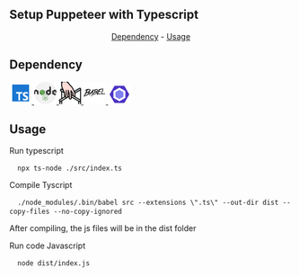## Setup Puppeteer with Typescript

<p align="center">
 <a href="#dependency">Dependency</a> -
 <a href="#usage">Usage</a> 
</p>

## Dependency
<p>
 <a href="https://www.typescriptlang.org/" target="_blank"> 
  <img src="https://github.com/williambrito98/setup-puppeteer-with-typescript/blob/master/src/icons/typescript-icon.png" width="40px"/ alt="typescript">
 </a>
 <a href="https://nodejs.org/en/" target="_blank">
  <img src="https://github.com/williambrito98/setup-puppeteer-with-typescript/blob/master/src/icons/nodejs-icon.png" width="40px" / alt="node js">
 </a> 
 <a href="https://pptr.dev/" target="_blank">
  <img src="https://github.com/williambrito98/setup-puppeteer-with-typescript/blob/master/src/icons/puppeteer-icon.png" width="40px"/ alt="puppeteer">
 </a>
 <a href="https://babeljs.io/" target="_blank"> 
  <img src="https://github.com/williambrito98/setup-puppeteer-with-typescript/blob/master/src/icons/babel-icon.png" width="40px"/ alt="babel">
 </a> 
 <a href="https://eslint.org/" target="_blank"> 
  <img src="https://github.com/williambrito98/setup-puppeteer-with-typescript/blob/master/src/icons/eslint-icon.svg" width="40px" / alt="eslint">
 </a> 
</p>


## Usage

Run typescript
```
  npx ts-node ./src/index.ts
```
Compile Tyscript

```
  ./node_modules/.bin/babel src --extensions \".ts\" --out-dir dist --copy-files --no-copy-ignored
```

After compiling, the js files will be in the dist folder


Run code Javascript
```
  node dist/index.js
```

